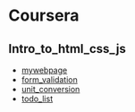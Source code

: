 # Coursera

## Intro_to_html_css_js

-   [mywebpage](coursera/Intro_to_html_css_js/mywebpage.html)
-   [form_validation](coursera/Intro_to_html_css_js/form_validation.html)
-   [unit_conversion](coursera/Intro_to_html_css_js/unit_conversion/index.html)
-   [todo_list](coursera/Intro_to_html_css_js/todo_list/index.html)
